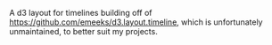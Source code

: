 A d3 layout for timelines building off of https://github.com/emeeks/d3.layout.timeline, which is unfortunately unmaintained, to better suit my projects.